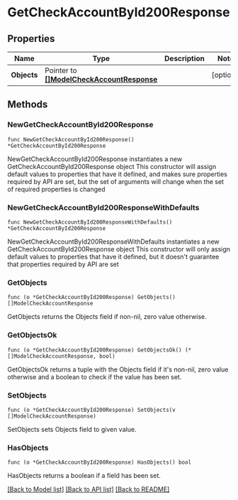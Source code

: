 # GetCheckAccountById200Response

## Properties

Name | Type | Description | Notes
------------ | ------------- | ------------- | -------------
**Objects** | Pointer to [**[]ModelCheckAccountResponse**](ModelCheckAccountResponse.md) |  | [optional] 

## Methods

### NewGetCheckAccountById200Response

`func NewGetCheckAccountById200Response() *GetCheckAccountById200Response`

NewGetCheckAccountById200Response instantiates a new GetCheckAccountById200Response object
This constructor will assign default values to properties that have it defined,
and makes sure properties required by API are set, but the set of arguments
will change when the set of required properties is changed

### NewGetCheckAccountById200ResponseWithDefaults

`func NewGetCheckAccountById200ResponseWithDefaults() *GetCheckAccountById200Response`

NewGetCheckAccountById200ResponseWithDefaults instantiates a new GetCheckAccountById200Response object
This constructor will only assign default values to properties that have it defined,
but it doesn't guarantee that properties required by API are set

### GetObjects

`func (o *GetCheckAccountById200Response) GetObjects() []ModelCheckAccountResponse`

GetObjects returns the Objects field if non-nil, zero value otherwise.

### GetObjectsOk

`func (o *GetCheckAccountById200Response) GetObjectsOk() (*[]ModelCheckAccountResponse, bool)`

GetObjectsOk returns a tuple with the Objects field if it's non-nil, zero value otherwise
and a boolean to check if the value has been set.

### SetObjects

`func (o *GetCheckAccountById200Response) SetObjects(v []ModelCheckAccountResponse)`

SetObjects sets Objects field to given value.

### HasObjects

`func (o *GetCheckAccountById200Response) HasObjects() bool`

HasObjects returns a boolean if a field has been set.


[[Back to Model list]](../README.md#documentation-for-models) [[Back to API list]](../README.md#documentation-for-api-endpoints) [[Back to README]](../README.md)


